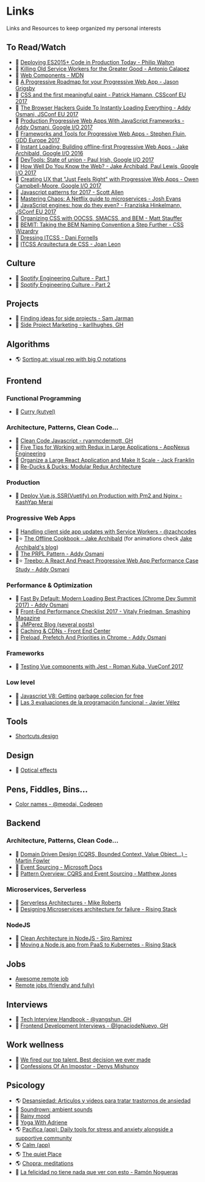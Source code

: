 # Links

Links and Resources to keep organized my personal interests



## To Read/Watch

- 📄 [Deploying ES2015+ Code in Production Today - Philip Walton](https://philipwalton.com/articles/deploying-es2015-code-in-production-today/)
- 📄 [Killing Old Service Workers for the Greater Good - Antonio Calapez](https://blog.hackages.io/migrating-a-service-worker-from-an-old-domain-to-your-new-domain-69236418051c)
- 📄 [Web Components - MDN](https://developer.mozilla.org/en-US/docs/Web/Web_Components)
- 📄 [A Progressive Roadmap for your Progressive Web App - Jason Grigsby](https://cloudfour.com/thinks/a-progressive-roadmap-for-your-progressive-web-app/)
- 🎥 [CSS and the first meaningful paint - Patrick Hamann, CSSconf EU 2017](https://www.youtube.com/watch?v=4pQ2byAoIX0)
- 🎥 [The Browser Hackers Guide To Instantly Loading Everything - Addy Osmani, JSConf EU 2017](https://www.youtube.com/watch?v=7vUs5yOuv-o)
- 🎥 [Production Progressive Web Apps With JavaScript Frameworks - Addy Osmani, Google I/O 2017](https://www.youtube.com/watch?v=aCMbSyngXB4)
- 🎥 [Frameworks and Tools for Progressive Web Apps - Stephen Fluin, GDD Europe 2017](https://www.youtube.com/watch?v=zuGE3eFQD9I)
- 🎥 [Instant Loading: Building offline-first Progressive Web Apps - Jake Archibald, Google I/O 2016](https://www.youtube.com/watch?v=cmGr0RszHc8)
- 🎥 [DevTools: State of union - Paul Irish, Google I/O 2017](https://www.youtube.com/watch?v=PjjlwAvV8Jg)
- 🎥 [How Well Do You Know the Web? - Jake Archibald, Paul Lewis, Google I/O 2017](https://www.youtube.com/watch?v=vAgKZoGIvqs)
- 🎥 [Creating UX that "Just Feels Right" with Progressive Web Apps - Owen Campbell-Moore, Google I/O 2017](https://www.youtube.com/watch?v=mmq-KVeO-uU)
- 🎥 [Javascript patterns for 2017 - Scott Allen](https://www.youtube.com/watch?v=hO7mzO83N1Q)
- 🎥 [Mastering Chaos: A Netflix guide to microservices - Josh Evans](https://www.youtube.com/watch?v=CZ3wIuvmHeM)
- 🎥 [JavaScript engines: how do they even? - Franziska Hinkelmann, JSConf EU 2017](https://www.youtube.com/watch?v=p-iiEDtpy6I)
- 🎥 [Organizing CSS with OOCSS, SMACSS, and BEM - Matt Stauffer](https://www.youtube.com/watch?v=IKFq2cSbQ4Q)
- 📄 [BEMIT: Taking the BEM Naming Convention a Step Further - CSS Wizardry](https://csswizardry.com/2015/08/bemit-taking-the-bem-naming-convention-a-step-further/)
- 🎥 [Dressing ITCSS - Dani Fornells](https://www.youtube.com/watch?v=2IdI5VUfE48)
- 🎥 [ITCSS Arquitectura de CSS - Joan Leon](https://www.youtube.com/watch?v=P6iPXgXC7HE)

## Culture

- 🎥 [Spotify Engineering Culture - Part 1](https://labs.spotify.com/2014/03/27/spotify-engineering-culture-part-1/)
- 🎥 [Spotify Engineering Culture - Part 2](https://labs.spotify.com/2014/03/27/spotify-engineering-culture-part-2/)

## Projects

- 📄 [Finding ideas for side projects - Sam Jarman](https://dev.to/samjarman/finding-ideas-for-programming-side-projects)
- 📄 [Side Project Marketing  - karllhughes, GH](https://github.com/karllhughes/side-project-marketing/blob/master/marketing-checklist.md)

## Algorithms

- 🌎 [Sorting.at: visual rep with big O notations](http://sorting.at/)

## Frontend

### Functional Programming

- 📄 [Curry (kutyel)](https://gist.github.com/kutyel/818937bda1bf1f513ff63e517342d194)

### Architecture, Patterns, Clean Code...

 - 📄 [Clean Code Javascript - ryanmcdermott, GH](https://github.com/ryanmcdermott/clean-code-javascript)
 - 📄 [Five Tips for Working with Redux in Large Applications - AppNexus Engineering](https://techblog.appnexus.com/five-tips-for-working-with-redux-in-large-applications-89452af4fdcb)
 - 📄 [Organize a Large React Application and Make It Scale - Jack Franklin](https://www.sitepoint.com/organize-large-react-application/)
 - 📄 [Re-Ducks & Ducks: Modular Redux Architecture](https://github.com/alexnm/re-ducks)

### Production

 - 📄 [Deploy Vue.js, SSR(Vuetify) on Production with Pm2 and Nginx - KashYap Merai](https://medium.com/@kamerk22/deploy-vue-js-ssr-vuetify-on-production-with-pm2-and-nginx-ec7b5c0748a3)

### Progressive Web Apps

- 📄 [Handling client side app updates with Service Workers - @zachcodes](https://zach.codes/handling-client-side-app-updates-with-service-workers/)
- 📄⭐️ [The Offline Cookbook - Jake Archibald](https://developers.google.com/web/fundamentals/instant-and-offline/offline-cookbook/) (for animations check [Jake Archibald's blog](https://jakearchibald.com/2014/offline-cookbook/))
- 📄 [The PRPL Pattern - Addy Osmani](https://developers.google.com/web/fundamentals/performance/prpl-pattern/)
- 📄⭐️ [Treebo: A React And Preact Progressive Web App Performance Case Study - Addy Osmani](https://medium.com/dev-channel/treebo-a-react-and-preact-progressive-web-app-performance-case-study-5e4f450d5299)

### Performance & Optimization

- 🎥 [Fast By Default: Modern Loading Best Practices (Chrome Dev Summit 2017) - Addy Osmani](https://www.youtube.com/watch?v=_srJ7eHS3IM)
- 📄 [Front-End Performance Checklist 2017 - Vitaly Friedman, Smashing Magazine](https://www.smashingmagazine.com/2016/12/front-end-performance-checklist-2017-pdf-pages/)
- 📄 [JMPerez Blog (several posts)](https://jmperezperez.com/)
- 🎥 [Caching & CDNs - Front End Center](https://www.youtube.com/watch?v=_QeNLrkPvdI)
- 📄 [Preload, Prefetch And Priorities in Chrome - Addy Osmani](https://medium.com/reloading/preload-prefetch-and-priorities-in-chrome-776165961bbf)

### Frameworks

- 🎥 [Testing Vue components with Jest - Roman Kuba, VueConf 2017](https://www.youtube.com/watch?v=pqp0PsPBO_0)

### Low level

- 📄 [Javascript V8: Getting garbage collecion for free](https://v8project.blogspot.com.es/2015/08/getting-garbage-collection-for-free.html)
- 📄 [Las 3 evaluaciones de la programación funcional - Javier Vélez](http://www.javiervelezreyes.com/las-3-evaluaciones-de-la-programacion-funcional/)

## Tools

- [Shortcuts.design](http://shortcuts.design/index.html)

## Design

- 📄 [Optical effects](https://medium.muz.li/optical-effects-9fca82b4cd9a)

## Pens, Fiddles, Bins...

- [Color names - @meodai, Codepen](https://codepen.io/meodai/full/mEvZRx)

## Backend

### Architecture, Patterns, Clean Code...

- 📄 [Domain Driven Design (CQRS, Bounded Context, Value Object...) - Martin Fowler](https://martinfowler.com/tags/domain%20driven%20design.html)
- 📄 [Event Sourcing - Microsoft Docs](https://docs.microsoft.com/en-us/azure/architecture/patterns/event-sourcing)
- 📄 [Pattern Overview: CQRS and Event Sourcing - Matthew Jones](https://www.exceptionnotfound.net/pattern-overview-command-query-responsibility-segregation-and-event-sourcing/)

### Microservices, Serverless

- 📄 [Serverless Architectures - Mike Roberts](https://martinfowler.com/articles/serverless.html)
- 📄 [Designing Microservices architecture for failure - Rising Stack](https://blog.risingstack.com/designing-microservices-architecture-for-failure/)

### NodeJS

- 📄 [Clean Architecture in NodeJS - Siro Ramírez](https://solidgeargroup.com/clean-architecture-in-nodejs)
- 📄 [Moving a Node.js app from PaaS to Kubernetes - Rising Stack](https://blog.risingstack.com/moving-node-js-from-paas-to-kubernetes-tutorial/)

## Jobs
- [Awesome remote job](https://github.com/lukasz-madon/awesome-remote-job)
- [Remote jobs (friendly and fully)](https://github.com/remoteintech/remote-jobs)

## Interviews

- 📄 [Tech Interview Handbook - @yangshun, GH](https://github.com/yangshun/tech-interview-handbook)
- 📄 [Frontend Development Interviews - @IgnaciodeNuevo, GH](https://github.com/IgnaciodeNuevo/frontend-development-interviews#questions-to-know-the-company-better)

## Work wellness

- 📄 [We fired our top talent. Best decision we ever made](https://medium.freecodecamp.org/we-fired-our-top-talent-best-decision-we-ever-made-4c0a99728fde)
- 📄 [Confessions Of An Impostor - Denys Mishunov](https://www.smashingmagazine.com/2017/10/confessions-impostor-syndrome/)

## Psicology

- 🌎 [Desansiedad: Articulos y videos para tratar trastornos de ansiedad](http://www.desansiedad.com/)
- 🎵 [Soundrown: ambient sounds](http://soundrown.com/)
- 🎵 [Rainy mood](http://rainymood.com/)
- 🎥 [Yoga With Adriene](https://www.youtube.com/user/yogawithadriene)
- 🌎 [Pacifica (app): Daily tools for stress and anxiety alongside a supportive community](https://www.thinkpacifica.com)
- 🌎 [Calm (app)](https://www.calm.com/)
- 🌎 [The quiet Place](http://thequietplaceproject.com/thequietplace)
- 🌎 [Chopra: meditations](http://www.chopra.com/articles/guided-meditations)
- 🎥 [La felicidad no tiene nada que ver con esto - Ramón Nogueras](https://www.youtube.com/watch?v=5XsKHEunOXs&feature=youtu.be)



